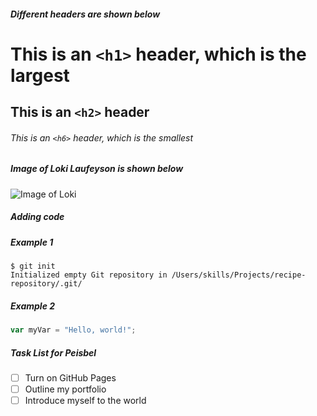 ##### Different headers are shown below


# This is an `<h1>` header, which is the largest

## This is an `<h2>` header

###### This is an `<h6>` header, which is the smallest


##### Image of Loki Laufeyson is shown below


![Image of Loki](https://static.wikia.nocookie.net/disney/images/1/1b/Profile_-_Loki_%28Thor_Ragnarok%29.jpg/revision/latest?cb=20210421185239)


##### Adding code

##### Example 1

```
$ git init
Initialized empty Git repository in /Users/skills/Projects/recipe-repository/.git/
```
##### Example 2

``` javascript
var myVar = "Hello, world!";
```

##### Task List for Peisbel
- [ ] Turn on GitHub Pages
- [ ] Outline my portfolio
- [ ] Introduce myself to the world
